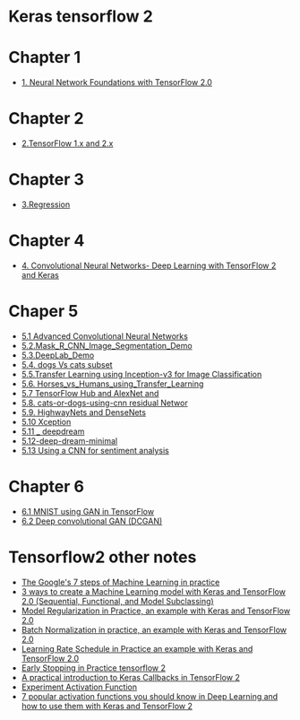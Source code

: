 # Keras tensorflow 2
# Chapter 1
+ [1. Neural Network Foundations
with TensorFlow 2.0](https://github.com/alinemati45/keras_tensorflow_2/blob/main/Deep%20Learning%20with%20TensorFlow%202%20and%20Keras%20CH1.ipynb)
# Chapter 2
+ [2.TensorFlow 1.x and 2.x](https://github.com/alinemati45/keras_tensorflow_2/blob/main/Deep%20Learning%20with%20TensorFlow%202%20and%20Keras%20CH2.ipynb)
# Chapter 3
+ [3.Regression](https://github.com/alinemati45/keras_tensorflow_2/blob/main/Deep%20Learning%20with%20TensorFlow%202%20and%20Keras%20CH3%20-%20Regression.ipynb)
# Chapter 4
+ [4. Convolutional Neural Networks- Deep Learning with TensorFlow 2 and Keras](https://github.com/alinemati45/keras_tensorflow_2/blob/main/4.%20Convolutional%20Neural%20Networks-%20Deep%20Learning%20with%20TensorFlow%202%20and%20Keras%20.ipynb)
# Chaper 5
+ [5.1 Advanced Convolutional Neural Networks](https://github.com/alinemati45/keras_tensorflow_2/blob/main/5.1%20Advanced%20Convolutional%20Neural%20Networks.ipynb)
+ [5.2.Mask_R_CNN_Image_Segmentation_Demo](https://github.com/alinemati45/keras_tensorflow_2/blob/main/5.2.Mask_R_CNN_Image_Segmentation_Demo.ipynb)
+ [5.3.DeepLab_Demo](https://github.com/alinemati45/keras_tensorflow_2/blob/main/5.3.DeepLab_Demo.ipynb)
+ [5.4. dogs Vs cats subset](https://github.com/alinemati45/keras_tensorflow_2/blob/main/5.4.dogsVcats_subset.ipynb)
+ [5.5.Transfer Learning using Inception-v3 for Image Classification](https://github.com/alinemati45/keras_tensorflow_2/blob/main/5.5.Transfer%20Learning%20using%20Inception-v3%20for%20Image%20Classification.ipynb)
+ [5.6. Horses_vs_Humans_using_Transfer_Learning](https://github.com/alinemati45/keras_tensorflow_2/blob/main/5.6.%20Horses_vs_Humans_using_Transfer_Learning.ipynb)
+ [5.7 TensorFlow Hub and AlexNet and](https://github.com/alinemati45/keras_tensorflow_2/blob/main/5.7%20%20TensorFlow%20Hub%20and%20AlexNet%20and%20.ipynb)
+ [5.8. cats-or-dogs-using-cnn residual Networ](https://github.com/alinemati45/keras_tensorflow_2/blob/main/5.8.%20cats-or-dogs-using-cnn%20residual%20Network.ipynb)
+ [5.9. HighwayNets and DenseNets](https://github.com/alinemati45/keras_tensorflow_2/blob/main/5.9.%20HighwayNets%20and%20DenseNets.ipynb)
+ [5.10 Xception](https://github.com/alinemati45/keras_tensorflow_2/blob/main/5.10%20Xception.ipynb)
+ [5.11 _ deepdream](https://github.com/alinemati45/keras_tensorflow_2/blob/main/5.11%20_%20deepdream.ipynb)
+ [5.12-deep-dream-minimal](https://github.com/alinemati45/keras_tensorflow_2/blob/main/5.12-deep-dream-minimal.ipynb)
+ [5.13 Using a CNN for sentiment analysis](https://github.com/alinemati45/keras_tensorflow_2/blob/main/5.13%20Using%20a%20CNN%20for%20sentiment%20analysis.ipynb)
# Chapter 6
+ [6.1 MNIST using GAN in TensorFlow](https://github.com/alinemati45/keras_tensorflow_2/blob/main/6.1%20MNIST%20using%20GAN%20in%20TensorFlow.ipynb)
+ [6.2 Deep convolutional GAN (DCGAN)](https://github.com/alinemati45/keras_tensorflow_2/blob/main/6.2%20Deep%20convolutional%20GAN%20(DCGAN).ipynb)



# Tensorflow2 other notes
+ [The Google's 7 steps of Machine Learning in practice](https://github.com/alinemati45/keras_tensorflow_2/blob/main/The%20Google's%207%20steps%20of%20Machine%20Learning%20in%20practice%20.ipynb)
+  [3 ways to create a Machine Learning model with Keras and TensorFlow 2.0 (Sequential, Functional, and Model Subclassing)](https://github.com/alinemati45/keras_tensorflow_2/blob/main/Deep%20Learning%20with%20TensorFlow%202%20and%20Keras%20CH2.ipynb) 
+  [Model Regularization in Practice, an example with Keras and TensorFlow 2.0](https://github.com/alinemati45/keras_tensorflow_2/blob/main/Model%20Regularization%20in%20Practice%2C%20an%20example%20with%20Keras%20and%20TensorFlow%202.0.ipynb)
+  [Batch Normalization in practice, an example with Keras and TensorFlow 2.0](https://github.com/alinemati45/keras_tensorflow_2/blob/main/%20Batch%20Normalization%20in%20practice%2C%20an%20example%20with%20Keras%20and%20TensorFlow%202.0.ipynb)
+  [Learning Rate Schedule in Practice an example with Keras and TensorFlow 2.0](https://github.com/alinemati45/keras_tensorflow_2/blob/main/Learning%20Rate%20Schedule%20in%20Practice%20an%20example%20with%20Keras%20and%20TensorFlow%202.0.ipynb)
+  [Early Stopping in Practice tensorflow 2](https://github.com/alinemati45/keras_tensorflow_2/blob/main/Early%20Stopping%20in%20Practice%20tensorflow%202.ipynb)
+  [A practical introduction to Keras Callbacks in TensorFlow 2](https://github.com/alinemati45/keras_tensorflow_2/blob/main/A%20practical%20introduction%20to%20Keras%20Callbacks%20in%20TensorFlow%202.ipynb)
+  [Experiment Activation Function](https://github.com/alinemati45/keras_tensorflow_2/blob/main/Experiment_Activation_Functions.ipynb)
+  [7 popular activation functions you should know in Deep Learning and how to use them with Keras and TensorFlow 2](https://github.com/alinemati45/keras_tensorflow_2/blob/main/7%20popular%20activation%20functions%20you%20should%20know%20in%20Deep%20Learning%20and%20how%20to%20use%20them%20with%20Keras%20and%20TensorFlow%202.ipynb)

